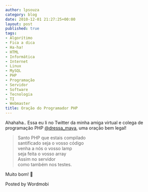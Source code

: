 ```yaml
---
author: lpsouza
category: blog
date: 2010-12-01 21:27:25+00:00
layout: post
published: true
tags:
- Algorítimo
- Fica a dica
- Ha-ha!
- HTML
- Informática
- Internet
- Linux
- MySQL
- PHP
- Programação
- Servidor
- Software
- Tecnologia
- TI
- Webmaster
title: Oração do Programador PHP
---
```


Ahahaha.. Essa eu li no Twitter da minha amiga virtual e colega de programação PHP [@dressa_maya](http://twitter.com/dressa_maya), uma oração bem legal!

> Santo PHP que estais compilado  
> santificado seja o vosso código  
> venha a nós o vosso lamp  
> seja feita o vosso array  
> Assim no servidor  
> como também nos testes.

Muito bom! 🙂

Posted by Wordmobi